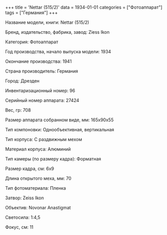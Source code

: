 +++
title = 'Nettar (515/2)'
data = 1934-01-01
categories = ["Фотоаппарат"]
tags = ["Германия"]
+++

Название модели, книги: Nettar (515/2)

Бренд, издательство, фабрика, завод: Ziess Ikon

Категория: Фотоаппарат

Год производства, начало выпуска модели: 1934

Окончание производства: 1941

Страна производитель: Германия

Город: Дрезден

Инвентаризационный номер: 96

Серийный номер аппарата: 27424

Вес, гр: 708

Размер аппарата  собранном виде, мм: 165x90x55

Тип компоновки: Однообъективная, вертикальная

Тип корпуса: С раздвижным мехом

Материал корпуса: Алюминий

Тип камеры (по размеру кадра): Форматная

Размер кадра, см: 6х9

Длина открытого меха, мм: 70

Тип фотоматериала: Пленка

Затвор: Zeiss Ikon

Объектив: Novonar Anastigmat

Светосила: 1:4,5

Фокус, см: 11

